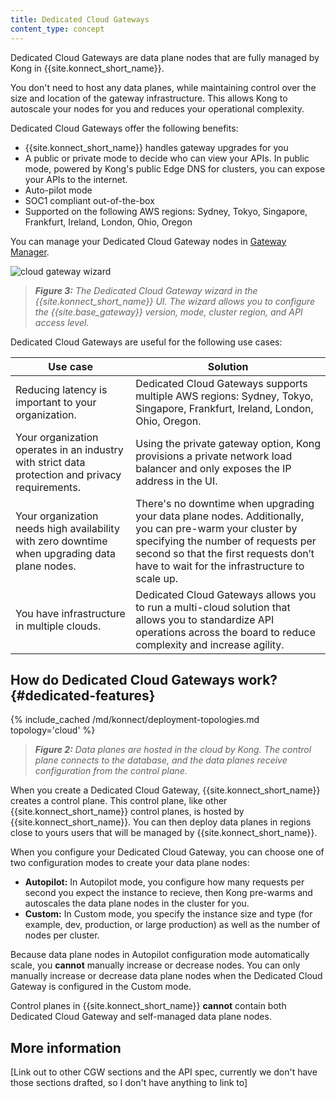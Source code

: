 ```yaml
---
title: Dedicated Cloud Gateways
content_type: concept
---
```


Dedicated Cloud Gateways are data plane nodes that are fully managed by Kong in {{site.konnect_short_name}}.
	
You don't need to host any data planes, while maintaining control over the size and location of the gateway infrastructure. This allows Kong to autoscale your nodes for you and reduces your operational complexity.


Dedicated Cloud Gateways offer the following benefits:
* {{site.konnect_short_name}} handles gateway upgrades for you
* A public or private mode to decide who can view your APIs. In public mode, powered by Kong's public Edge DNS for clusters, you can expose your APIs to the internet. 
* Auto-pilot mode
* SOC1 compliant out-of-the-box
* Supported on the following AWS regions: Sydney, Tokyo, Singapore, Frankfurt, Ireland, London, Ohio, Oregon

You can manage your Dedicated Cloud Gateway nodes in [Gateway Manager](https://cloud.konghq.com/gateway-manager/).

![cloud gateway wizard](/assets/images/products/konnect/gateway-manager/konnect-control-plane-cloud-gateway-wizard.png)
> _**Figure 3:** The Dedicated Cloud Gateway wizard in the {{site.konnect_short_name}} UI. The wizard allows you to configure the {{site.base_gateway}} version, mode, cluster region, and API access level._

Dedicated Cloud Gateways are useful for the following use cases:

| Use case | Solution |
| ------- | ----------- |
| Reducing latency is important to your organization.  | Dedicated Cloud Gateways supports multiple AWS regions: Sydney, Tokyo, Singapore, Frankfurt, Ireland, London, Ohio, Oregon. |
| Your organization operates in an industry with strict data protection and privacy requirements. |  Using the private gateway option, Kong provisions a private network load balancer and only exposes the IP address in the UI. |
| Your organization needs high availability with zero downtime when upgrading data plane nodes. | There's no downtime when upgrading your data plane nodes. Additionally, you can pre-warm your cluster by specifying the number of requests per second so that the first requests don’t have to wait for the infrastructure to scale up. |
| You have infrastructure in multiple clouds. | Dedicated Cloud Gateways allows you to run a multi-cloud solution that allows you to standardize API operations across the board to reduce complexity and increase agility. |

## How do Dedicated Cloud Gateways work? {#dedicated-features}

{% include_cached /md/konnect/deployment-topologies.md topology='cloud' %}

> _**Figure 2:** Data planes are hosted in the cloud by Kong. The control plane connects to the database, and the data planes receive configuration from the control plane._

When you create a Dedicated Cloud Gateway, {{site.konnect_short_name}} creates a control plane. This control plane, like other {{site.konnect_short_name}} control planes, is hosted by {{site.konnect_short_name}}. You can then deploy data planes in regions close to yours users that will be managed by {{site.konnect_short_name}}. 

When you configure your Dedicated Cloud Gateway, you can choose one of two configuration modes to create your data plane nodes:

* **Autopilot:** In Autopilot mode, you configure how many requests per second you expect the instance to recieve, then Kong pre-warms and autoscales the data plane nodes in the cluster for you.
* **Custom:** In Custom mode, you specify the instance size and type (for example, dev, production, or large production) as well as the number of nodes per cluster.

Because data plane nodes in Autopilot configuration mode automatically scale, you **cannot** manually increase or decrease nodes. You can only manually increase or decrease data plane nodes when the Dedicated Cloud Gateway is configured in the Custom mode.

Control planes in {{site.konnect_short_name}} **cannot** contain both Dedicated Cloud Gateway and self-managed data plane nodes.



## More information

[Link out to other CGW sections and the API spec, currently we don't have those sections drafted, so I don't have anything to link to]
